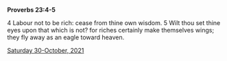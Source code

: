 **Proverbs 23:4-5**

4 Labour not to be rich: cease from thine own wisdom. 5 Wilt thou set thine eyes upon that which is not? for riches certainly make themselves wings; they fly away as an eagle toward heaven.

[Saturday 30-October, 2021](https://t.me/s/daily_scripture)
